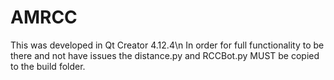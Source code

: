 # AMRCC
This was developed in Qt Creator 4.12.4\n
In order for full functionality to be there and not have issues the distance.py and RCCBot.py MUST be copied to the build folder.
